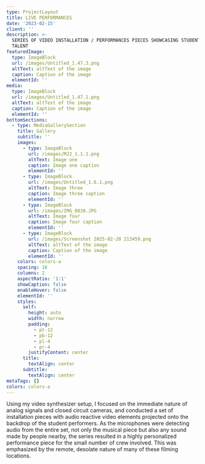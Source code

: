 ```yaml
---
type: ProjectLayout
title: LIVE PERFORMANCES
date: '2023-02-15'
client: ''
description: >-
  SERIES OF VIDEO INSTALLATION / PERFORMANCES PIECES SHOWCASING STUDENT MUSICAL
  TALENT
featuredImage:
  type: ImageBlock
  url: /images/Untitled_1.47.3.png
  altText: altText of the image
  caption: Caption of the image
  elementId: ''
media:
  type: ImageBlock
  url: /images/Untitled_1.47.1.png
  altText: altText of the image
  caption: Caption of the image
  elementId: ''
bottomSections:
  - type: MediaGallerySection
    title: Gallery
    subtitle: ''
    images:
      - type: ImageBlock
        url: /images/MJ2_1.1.1.png
        altText: Image one
        caption: Image one caption
        elementId: ''
      - type: ImageBlock
        url: /images/Untitled_1.6.1.png
        altText: Image three
        caption: Image three caption
        elementId: ''
      - type: ImageBlock
        url: /images/IMG_0838.JPG
        altText: Image four
        caption: Image four caption
        elementId: ''
      - type: ImageBlock
        url: /images/Screenshot 2025-02-20 213459.png
        altText: altText of the image
        caption: Caption of the image
        elementId: ''
    colors: colors-a
    spacing: 16
    columns: 2
    aspectRatio: '1:1'
    showCaption: false
    enableHover: false
    elementId: ''
    styles:
      self:
        height: auto
        width: narrow
        padding:
          - pt-12
          - pb-12
          - pl-4
          - pr-4
        justifyContent: center
      title:
        textAlign: center
      subtitle:
        textAlign: center
metaTags: []
colors: colors-a
---
```

Using my video synthesizer setup, I focused on the immediate nature of analog signals and closed circuit cameras, and conducted a set of installation pieces with audio reactive video elements projected onto the backdrop of the student performers. As the microphones were detecting audio from the entire set, not only the musical piece but also any sound made by people nearby, the series resulted in a highly personalized performance piece for the small number of crew involved. This was emphasized by the remote, desolate nature of many of these filming locations.
